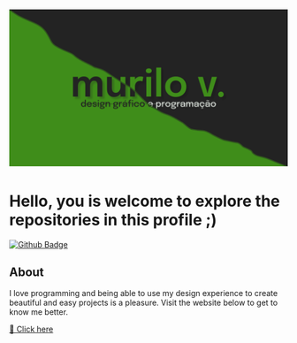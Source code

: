 <h1 align="center">
    <img alt="Murilo V." title="#Murilo V." src="./assets/readme-banner.png" />
</h1>

# Hello, you is welcome to explore the repositories in this profile ;)

[![Github Badge](https://img.shields.io/badge/-Github-000?style=flat-square&logo=Github&logoColor=white&link=https://github.com/murilo-v)](https://github.com/murilo-v)

## About

I love programming and being able to use my design experience to create beautiful and easy projects is a pleasure. Visit the website below to get to know me better.

<a href="https://murilo-v.netlify.app/">🔗 Click here</a>
